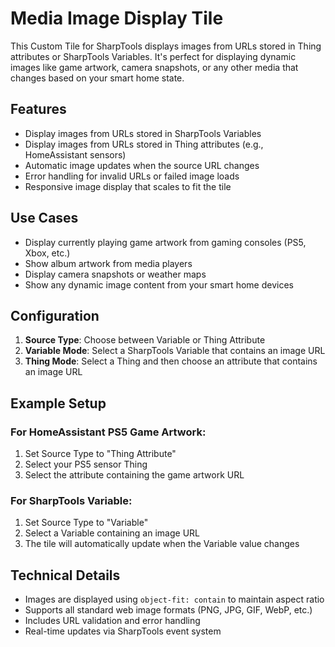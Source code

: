 # Media Image Display Tile

This Custom Tile for SharpTools displays images from URLs stored in Thing attributes or SharpTools Variables. It's perfect for displaying dynamic images like game artwork, camera snapshots, or any other media that changes based on your smart home state.

## Features

- Display images from URLs stored in SharpTools Variables
- Display images from URLs stored in Thing attributes (e.g., HomeAssistant sensors)
- Automatic image updates when the source URL changes
- Error handling for invalid URLs or failed image loads
- Responsive image display that scales to fit the tile

## Use Cases

- Display currently playing game artwork from gaming consoles (PS5, Xbox, etc.)
- Show album artwork from media players
- Display camera snapshots or weather maps
- Show any dynamic image content from your smart home devices

## Configuration

1. **Source Type**: Choose between Variable or Thing Attribute
2. **Variable Mode**: Select a SharpTools Variable that contains an image URL
3. **Thing Mode**: Select a Thing and then choose an attribute that contains an image URL

## Example Setup

### For HomeAssistant PS5 Game Artwork:
1. Set Source Type to "Thing Attribute"
2. Select your PS5 sensor Thing
3. Select the attribute containing the game artwork URL

### For SharpTools Variable:
1. Set Source Type to "Variable"
2. Select a Variable containing an image URL
3. The tile will automatically update when the Variable value changes

## Technical Details

- Images are displayed using `object-fit: contain` to maintain aspect ratio
- Supports all standard web image formats (PNG, JPG, GIF, WebP, etc.)
- Includes URL validation and error handling
- Real-time updates via SharpTools event system